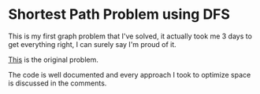 # Shortest Path Problem using DFS

This is my first graph problem that I've solved, it actually took me 3 days to get everything right, I can surely say I'm proud of it.

[This](http://codeforces.com/contest/242/problem/C) is the original problem. 

The code is well documented and every approach I took to optimize space is discussed in the comments.
